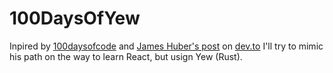 # 100DaysOfYew
Inpired by [100daysofcode](https://www.100daysofcode.com/) and [James Huber's post](https://dev.to/jwhubert91) on [dev.to](https://dev.to/jwhubert91/100-days-of-react-1h5d) I'll try to mimic his path on the way to learn React, but usign Yew (Rust).
